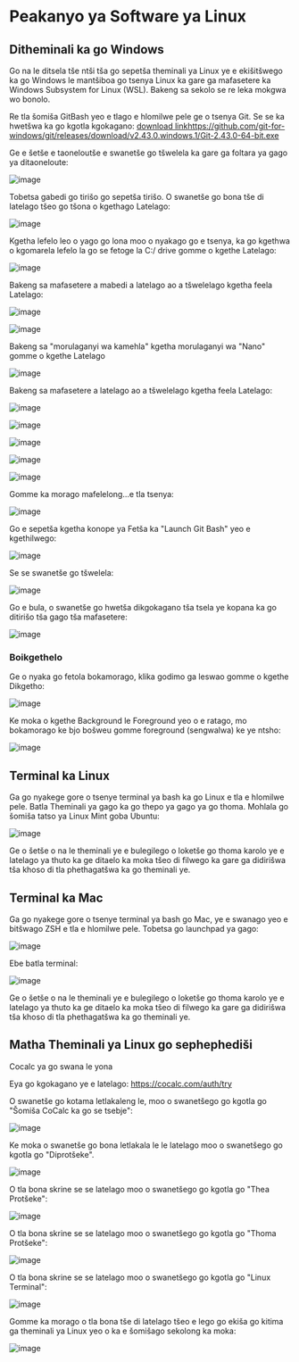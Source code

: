 # Peakanyo ya Software ya Linux

## Ditheminali ka go Windows

Go na le ditsela tše ntši tša go sepetša theminali ya Linux ye e ekišitšwego ka go Windows le mantšiboa go tsenya Linux ka gare ga mafasetere ka Windows Subsystem for Linux (WSL). Bakeng sa sekolo se re leka mokgwa wo bonolo.

Re tla šomiša GitBash yeo e tlago e hlomilwe pele ge o tsenya Git. Se se ka hwetšwa ka go kgotla kgokagano:
 [download link](https://github.com/git-for-windows/git/releases/download/v2.43.0.windows.1/Git-2.43.0-64-bit.exe)https://github.com/git-for-windows/git/releases/download/v2.43.0.windows.1/Git-2.43.0-64-bit.exe

Ge e šetše e taoneloutše e swanetše go tšwelela ka gare ga foltara ya gago ya ditaoneloute:

![image](https://github.com/ChpcTraining/css2024_notes/assets/157092105/38f8a260-9902-4d3f-93f3-3f1e1d8ad377)

Tobetsa gabedi go tirišo go sepetša tirišo. O swanetše go bona tše di latelago tšeo go tšona o kgethago Latelago:

![image](https://github.com/ChpcTraining/css2024_notes/assets/157092105/16c5a71a-91fb-4078-aa58-973283dc9ace)

Kgetha lefelo leo o yago go lona moo o nyakago go e tsenya, ka go kgethwa o kgomarela lefelo la go se fetoge la C:/ drive gomme o kgethe Latelago:

![image](https://github.com/ChpcTraining/css2024_notes/assets/157092105/d82f1789-b3f8-4364-a2fc-4ac9d656a8eb)

Bakeng sa mafasetere a mabedi a latelago ao a tšwelelago kgetha feela Latelago:

![image](https://github.com/ChpcTraining/css2024_notes/assets/157092105/1c437937-c542-4899-95ff-3997ca5ec38f)

![image](https://github.com/ChpcTraining/css2024_notes/assets/157092105/8e80ec1b-36fc-412c-8dfa-a03780495de5)

Bakeng sa "morulaganyi wa kamehla" kgetha morulaganyi wa "Nano" gomme o kgethe Latelago

![image](https://github.com/ChpcTraining/css2024_notes/assets/157092105/7009ae29-8bd4-405a-8574-a8f9706a2c02)

Bakeng sa mafasetere a latelago ao a tšwelelago kgetha feela Latelago:

![image](https://github.com/ChpcTraining/css2024_notes/assets/157092105/7e8e860e-109b-4f64-b639-57d143ede503)


![image](https://github.com/ChpcTraining/css2024_notes/assets/157092105/b1d184a4-9df5-42fd-99d4-4eecfb07ce7e)


![image](https://github.com/ChpcTraining/css2024_notes/assets/157092105/2a6dc7b8-1ecb-4028-88bf-6d9f7e25b169)


![image](https://github.com/ChpcTraining/css2024_notes/assets/157092105/47829e72-5f02-446a-b1d2-719729e5a5a8)


![image](https://github.com/ChpcTraining/css2024_notes/assets/157092105/33b69343-0c30-4a83-92a2-73511f9b8782)

Gomme ka morago mafelelong...e tla tsenya:

![image](https://github.com/ChpcTraining/css2024_notes/assets/157092105/52567d19-d098-4d19-910f-e78031ecb4f6)

Go e sepetša kgetha konope ya Fetša ka "Launch Git Bash" yeo e kgethilwego:

![image](https://github.com/ChpcTraining/css2024_notes/assets/157092105/516252de-4710-44a2-b22f-f05c848e655e)

Se se swanetše go tšwelela:

![image](https://github.com/ChpcTraining/css2024_notes/assets/157092105/0ee55617-b41d-4a8a-bbab-860794d93475)

Go e bula, o swanetše go hwetša dikgokagano tša tsela ye kopana ka go ditirišo tša gago tša mafasetere:

![image](https://github.com/ChpcTraining/css2024_notes/assets/157092105/077f18eb-f5f1-4073-a95a-040cde885cec)

### Boikgethelo

Ge o nyaka go fetola bokamorago, klika godimo ga leswao gomme o kgethe Dikgetho:

![image](https://github.com/ChpcTraining/css2024_notes/assets/157092105/db0cc696-bbb1-4fb1-bb89-dae7bde1563f)

Ke moka o kgethe Background le Foreground yeo o e ratago, mo bokamorago ke bjo bošweu gomme foreground (sengwalwa) ke ye ntsho:

![image](https://github.com/ChpcTraining/css2024_notes/assets/157092105/a6b8fa25-f4dc-4ba3-9323-177f7ac86de2)

## Terminal ka Linux

Ga go nyakege gore o tsenye terminal ya bash ka go Linux e tla e hlomilwe pele. Batla Theminali ya gago ka go thepo ya gago ya go thoma. Mohlala go šomiša tatso ya Linux Mint goba Ubuntu:

![image](https://github.com/ChpcTraining/css2024_notes/assets/157092105/4f0d948a-554c-4643-aefc-efdd8e44b5ec)

Ge o šetše o na le theminali ye e bulegilego o loketše go thoma karolo ye e latelago ya thuto ka ge ditaelo ka moka tšeo di filwego ka gare ga didirišwa tša khoso di tla phethagatšwa ka go theminali ye.

## Terminal ka Mac

Ga go nyakege gore o tsenye terminal ya bash go Mac, ye e swanago yeo e bitšwago ZSH e tla e hlomilwe pele. Tobetsa go launchpad ya gago:

![image](https://github.com/ChpcTraining/css2024_notes/assets/157092105/2041bf5d-2fd7-45cd-b8be-273d5691d0db)

Ebe batla terminal:

![image](https://github.com/ChpcTraining/css2024_notes/assets/157092105/f0bf23ca-0094-46c2-9c56-df16323ddf41)

Ge o šetše o na le theminali ye e bulegilego o loketše go thoma karolo ye e latelago ya thuto ka ge ditaelo ka moka tšeo di filwego ka gare ga didirišwa tša khoso di tla phethagatšwa ka go theminali ye.

## Matha Theminali ya Linux go sephephediši

Cocalc ya go swana le yona

Eya go kgokagano ye e latelago: https://cocalc.com/auth/try

O swanetše go kotama letlakaleng le, moo o swanetšego go kgotla go "Šomiša CoCalc ka go se tsebje":

![image](https://github.com/ChpcTraining/css2024_notes/assets/157092105/bce4afd1-c2fe-4ea4-9f3c-ad4b84b8a0b0)

Ke moka o swanetše go bona letlakala le le latelago moo o swanetšego go kgotla go "Diprotšeke".

![image](https://github.com/ChpcTraining/css2024_notes/assets/157092105/2fe7d26b-3b3f-4ed0-b9fe-10b980d11266)

O tla bona skrine se se latelago moo o swanetšego go kgotla go "Thea Protšeke":

 ![image](https://github.com/ChpcTraining/css2024_notes/assets/157092105/5bf1a135-3b42-4c3f-bdd2-c8476ecefb7a)

O tla bona skrine se se latelago moo o swanetšego go kgotla go "Thoma Protšeke":

![image](https://github.com/ChpcTraining/css2024_notes/assets/157092105/807a1bdc-2c37-4307-95d1-133cb7dd32f9)

O tla bona skrine se se latelago moo o swanetšego go kgotla go "Linux Terminal":

![image](https://github.com/ChpcTraining/css2024_notes/assets/157092105/00500867-4145-4ae4-a329-c6ec31d8c729)

Gomme ka morago o tla bona tše di latelago tšeo e lego go ekiša go kitima ga theminali ya Linux yeo o ka e šomišago sekolong ka moka:

![image](https://github.com/ChpcTraining/css2024_notes/assets/157092105/76a75e93-5355-45a6-8b9f-1a4b64914a49)

